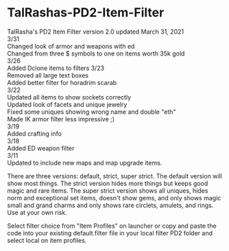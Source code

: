 # TalRashas-PD2-Item-Filter <br>
TalRasha's PD2 Item Filter version 2.0 updated March 31, 2021 <br>
3/31<br>
Changed look of armor and weapons with ed<br>
Changed from three $ symbols to one on items worth 35k gold<br>
3/26<br>
Added Dclone items to filters
3/23<br>
Removed all large text boxes<br>
Added better filter for horadrim scarab<br>
3/22<br>
Updated all items to show sockets correctly<br>
Updated look of facets and unique jewelry<br>
Fixed some uniques showing wrong name and double "eth"<br>
Made IK armor filter less impressive ;)<br>
3/19<br>
Added crafting info<br>
3/18<br>
Added ED weapon filter<br>
3/11<br>
Updated to include new maps and map upgrade items.<br>

There are three versions: default, strict, super strict. The default version will show most things. The strict version hides more things but keeps good magic and rare items. The super strict version shows all uniques, hides norm and exceptional set items, doesn't show gems, and only shows magic small and grand charms and only shows rare circlets, amulets, and rings. Use at your own risk.

Select filter choice from "Item Profiles" on launcher or copy and paste the code into your existing default.filter file in your local filter PD2 folder and select local on item profiles.
